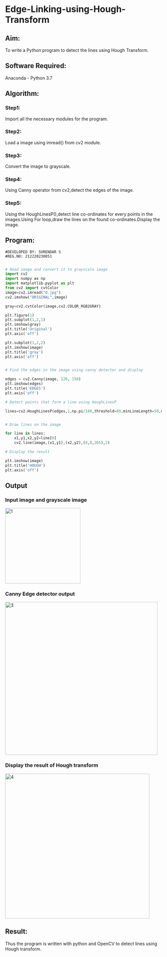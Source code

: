 # Edge-Linking-using-Hough-Transform
## Aim:
To write a Python program to detect the lines using Hough Transform.

## Software Required:
Anaconda - Python 3.7

## Algorithm:
### Step1:
Import all the necessary modules for the program.
### Step2:
Load a image using imread() from cv2 module.
### Step3:
Convert the image to grayscale.
### Step4:
Using Canny operator from cv2,detect the edges of the image.
### Step5:
Using the HoughLinesP(),detect line co-ordinates for every points in the images.Using For loop,draw the lines on the found co-ordinates.Display the image.

## Program:
```
#DEVELOPED BY: SURENDAR S
#REG.NO: 212220230051
```
```Python

# Read image and convert it to grayscale image
import cv2
import numpy as np
import matplotlib.pyplot as plt
from cv2 import cvtColor
image=cv2.imread("O.jpg")
cv2.imshow("ORIGINAL",image)

gray=cv2.cvtColor(image,cv2.COLOR_RGB2GRAY)

plt.figure(1)
plt.subplot(1,2,1)
plt.imshow(gray)
plt.title('Original')
plt.axis('off')

plt.subplot(1,2,2)
plt.imshow(image)
plt.title('gray')
plt.axis('off')


# Find the edges in the image using canny detector and display

edges = cv2.Canny(image, 120, 150)
plt.imshow(edges)
plt.title('EDGES')
plt.axis('off')

# Detect points that form a line using HoughLinesP

lines=cv2.HoughLinesP(edges,1,np.pi/180,threshold=80,minLineLength=50,maxLineGap=250)


# Draw lines on the image

for line in lines:
    x1,y1,x2,y2=line[0]
    cv2.line(image,(x1,y1),(x2,y2),(0,0,205),2)

# Display the result

plt.imshow(image)
plt.title('HOUGH')
plt.axis('off')


```
## Output

### Input image and grayscale image

<img width="242" alt="1" src="https://user-images.githubusercontent.com/75235759/233089262-a2ee7e3a-8332-4dce-b133-1faac6b45889.png">

### Canny Edge detector output

<img width="490" alt="3" src="https://user-images.githubusercontent.com/75235759/233089396-67495ccb-1e30-4075-883a-8662c654ed94.png">

### Display the result of Hough transform

<img width="464" alt="4" src="https://user-images.githubusercontent.com/75235759/233089427-df3ee5c7-0f76-4c27-8654-fc1939d1fbeb.png">

## Result:
Thus the program is written with python and OpenCV to detect lines using Hough transform. 
